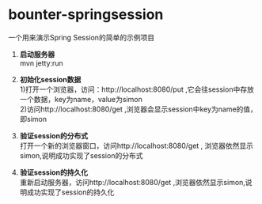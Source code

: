 # bounter-springsession
一个用来演示Spring Session的简单的示例项目
1. **启动服务器**   
mvn jetty:run   
   
2. **初始化session数据**   
1)打开一个浏览器，访问：http://localhost:8080/put ,它会往session中存放一个数据，key为name，value为simon   
2)访问http://localhost:8080/get ,浏览器会显示session中key为name的值，即simon

3. **验证session的分布式**   
打开一个新的浏览器窗口，访问http://localhost:8080/get , 浏览器依然显示simon,说明成功实现了session的分布式

4. **验证session的持久化**   
重新启动服务器，访问http://localhost:8080/get ,浏览器依然显示simon,说明成功实现了session的持久化
